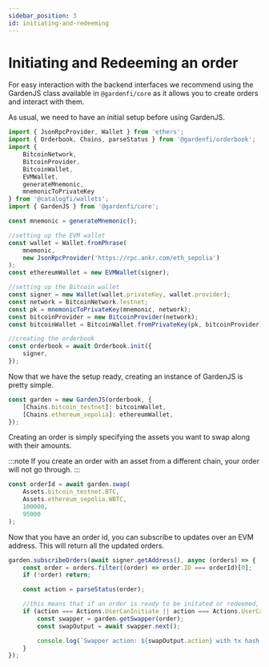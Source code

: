 ```yaml
---
sidebar_position: 3
id: initiating-and-redeeming
---
```


# Initiating and Redeeming an order

For easy interaction with the backend interfaces we recommend using the GardenJS class available in `@gardenfi/core` as it allows you to create orders and interact with them.

As usual, we need to have an initial setup before using GardenJS.

<!-- prettier-ignore -->
```ts
import { JsonRpcProvider, Wallet } from 'ethers';
import { Orderbook, Chains, parseStatus } from '@gardenfi/orderbook';
import { 
    BitcoinNetwork, 
    BitcoinProvider, 
    BitcoinWallet, 
    EVMWallet, 
    generateMnemonic, 
    mnemonicToPrivateKey 
} from '@catalogfi/wallets';
import { GardenJS } from '@gardenfi/core';

const mnemonic = generateMnemonic();

//setting up the EVM wallet
const wallet = Wallet.fromPhrase(
    mnemonic, 
    new JsonRpcProvider('https://rpc.ankr.com/eth_sepolia')
);
const ethereumWallet = new EVMWallet(signer);

//setting up the Bitcoin wallet
const signer = new Wallet(wallet.privateKey, wallet.provider);
const network = BitcoinNetwork.Testnet;
const pk = mnemonicToPrivateKey(mnemonic, network);
const bitcoinProvider = new BitcoinProvider(network);
const bitcoinWallet = BitcoinWallet.fromPrivateKey(pk, bitcoinProvider);

//creating the orderbook
const orderbook = await Orderbook.init({
    signer,
});
```

Now that we have the setup ready, creating an instance of GardenJS is pretty simple.

<!-- prettier-ignore -->
```ts
const garden = new GardenJS(orderbook, {
    [Chains.bitcoin_testnet]: bitcoinWallet,
    [Chains.ethereum_sepolia]: ethereumWallet,
});
```

Creating an order is simply specifying the assets you want to swap along with their amounts.

:::note
If you create an order with an asset from a different chain, your order will not go through.
:::

<!-- prettier-ignore -->
```ts
const orderId = await garden.swap(
    Assets.bitcoin_testnet.BTC, 
    Assets.ethereum_sepolia.WBTC, 
    100000, 
    95000
);
```

Now that you have an order id, you can subscribe to updates over an EVM address. This will return all the updated orders.

<!-- prettier-ignore -->
```ts
garden.subscribeOrders(await signer.getAddress(), async (orders) => {
    const order = orders.filter((order) => order.ID === orderId)[0];
    if (!order) return;

    const action = parseStatus(order);

    //this means that if an order is ready to be initated or redeemed, we can go ahead with that action
    if (action === Actions.UserCanInitiate || action === Actions.UserCanRedeem) {
        const swapper = garden.getSwapper(order);
        const swapOutput = await swapper.next();

        console.log(`Swapper action: ${swapOutput.action} with tx hash: ${swapOutput.output}`);
    }
});
```
